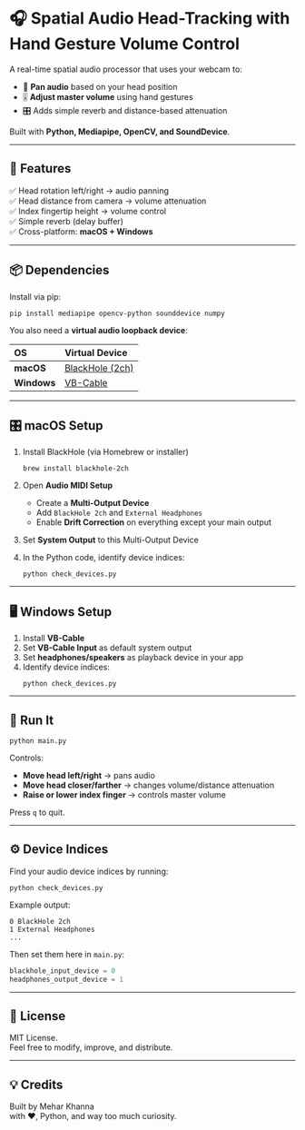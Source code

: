 
# 🎧 Spatial Audio Head-Tracking with Hand Gesture Volume Control

A real-time spatial audio processor that uses your webcam to:
- 🔄 **Pan audio** based on your head position  
- 🎚️ **Adjust master volume** using hand gestures  
- 🎛️ Adds simple reverb and distance-based attenuation  

Built with **Python, Mediapipe, OpenCV, and SoundDevice**.

---

## 📸 Features  

✅ Head rotation left/right → audio panning  
✅ Head distance from camera → volume attenuation  
✅ Index fingertip height → volume control  
✅ Simple reverb (delay buffer)  
✅ Cross-platform: **macOS + Windows**  

---

## 📦 Dependencies  

Install via pip:

```
pip install mediapipe opencv-python sounddevice numpy
```

You also need a **virtual audio loopback device**:

| OS       | Virtual Device                |
|:----------|:--------------------------------|
| **macOS** | [BlackHole (2ch)](https://existential.audio/blackhole/) |
| **Windows** | [VB-Cable](https://vb-audio.com/Cable/) |

---

## 🎛️ macOS Setup  

1. Install BlackHole (via Homebrew or installer)
   ```
   brew install blackhole-2ch
   ```

2. Open **Audio MIDI Setup**
   - Create a **Multi-Output Device**
   - Add `BlackHole 2ch` and `External Headphones`
   - Enable **Drift Correction** on everything except your main output  

3. Set **System Output** to this Multi-Output Device  
4. In the Python code, identify device indices:
   ```
   python check_devices.py
   ```

---

## 🖥️ Windows Setup  

1. Install **VB-Cable**  
2. Set **VB-Cable Input** as default system output  
3. Set **headphones/speakers** as playback device in your app  
4. Identify device indices:
   ```
   python check_devices.py
   ```

---

## 🚀 Run It  

```
python main.py
```

Controls:
- **Move head left/right** → pans audio  
- **Move head closer/farther** → changes volume/distance attenuation  
- **Raise or lower index finger** → controls master volume  

Press `q` to quit.

---

## ⚙️ Device Indices  

Find your audio device indices by running:

```
python check_devices.py
```

Example output:
```
0 BlackHole 2ch
1 External Headphones
...
```

Then set them here in `main.py`:

```python
blackhole_input_device = 0
headphones_output_device = 1
```

---

## 📖 License  

MIT License.  
Feel free to modify, improve, and distribute.

---

## 💡 Credits  

Built by Mehar Khanna  
with ❤️, Python, and way too much curiosity.

